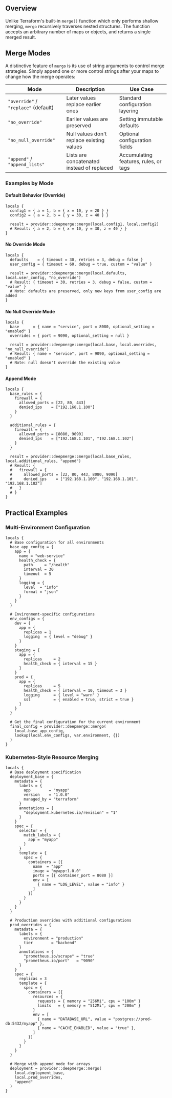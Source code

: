 ## Overview

Unlike Terraform's built-in `merge()` function which only performs shallow merging, `mergo` recursively traverses nested structures. The function accepts an arbitrary number of maps or objects, and returns a single merged result.

## Merge Modes

A distinctive feature of `mergo` is its use of string arguments to control merge strategies. Simply append one or more control strings after your maps to change how the merge operates:

| Mode                                 | Description                                | Use Case                              |
| ------------------------------------ | ------------------------------------------ | ------------------------------------- |
| `"override"` / `"replace"` (default) | Later values replace earlier ones          | Standard configuration layering       |
| `"no_override"`                      | Earlier values are preserved               | Setting immutable defaults            |
| `"no_null_override"`                 | Null values don't replace existing values  | Optional configuration fields         |
| `"append"` / `"append_lists"`        | Lists are concatenated instead of replaced | Accumulating features, rules, or tags |

### Examples by Mode

#### Default Behavior (Override)

```hcl
locals {
  config1 = { a = 1, b = { x = 10, y = 20 } }
  config2 = { a = 2, b = { y = 30, z = 40 } }

  result = provider::deepmerge::mergo(local.config1, local.config2)
  # Result: { a = 2, b = { x = 10, y = 30, z = 40 } }
}
```

#### No Override Mode

```hcl
locals {
  defaults    = { timeout = 30, retries = 3, debug = false }
  user_config = { timeout = 60, debug = true, custom = "value" }

  result = provider::deepmerge::mergo(local.defaults, local.user_config, "no_override")
  # Result: { timeout = 30, retries = 3, debug = false, custom = "value" }
  # Note: defaults are preserved, only new keys from user_config are added
}
```

#### No Null Override Mode

```hcl
locals {
  base      = { name = "service", port = 8080, optional_setting = "enabled" }
  overrides = { port = 9090, optional_setting = null }

  result = provider::deepmerge::mergo(local.base, local.overrides, "no_null_override")
  # Result: { name = "service", port = 9090, optional_setting = "enabled" }
  # Note: null doesn't override the existing value
}
```

#### Append Mode

```hcl
locals {
  base_rules = {
    firewall = {
      allowed_ports = [22, 80, 443]
      denied_ips    = ["192.168.1.100"]
    }
  }

  additional_rules = {
    firewall = {
      allowed_ports = [8080, 9090]
      denied_ips    = ["192.168.1.101", "192.168.1.102"]
    }
  }

  result = provider::deepmerge::mergo(local.base_rules, local.additional_rules, "append")
  # Result: {
  #   firewall = {
  #     allowed_ports = [22, 80, 443, 8080, 9090]
  #     denied_ips    = ["192.168.1.100", "192.168.1.101", "192.168.1.102"]
  #   }
  # }
}
```

## Practical Examples

### Multi-Environment Configuration

```hcl
locals {
  # Base configuration for all environments
  base_app_config = {
    app = {
      name = "web-service"
      health_check = {
        path     = "/health"
        interval = 30
        timeout  = 5
      }
      logging = {
        level  = "info"
        format = "json"
      }
    }
  }

  # Environment-specific configurations
  env_configs = {
    dev = {
      app = {
        replicas = 1
        logging  = { level = "debug" }
      }
    }
    staging = {
      app = {
        replicas     = 2
        health_check = { interval = 15 }
      }
    }
    prod = {
      app = {
        replicas     = 5
        health_check = { interval = 10, timeout = 3 }
        logging      = { level = "warn" }
        ssl          = { enabled = true, strict = true }
      }
    }
  }

  # Get the final configuration for the current environment
  final_config = provider::deepmerge::mergo(
    local.base_app_config,
    lookup(local.env_configs, var.environment, {})
  )
}
```

### Kubernetes-Style Resource Merging

```hcl
locals {
  # Base deployment specification
  deployment_base = {
    metadata = {
      labels = {
        app        = "myapp"
        version    = "1.0.0"
        managed_by = "terraform"
      }
      annotations = {
        "deployment.kubernetes.io/revision" = "1"
      }
    }
    spec = {
      selector = {
        match_labels = {
          app = "myapp"
        }
      }
      template = {
        spec = {
          containers = [{
            name  = "app"
            image = "myapp:1.0.0"
            ports = [{ container_port = 8080 }]
            env = [
              { name = "LOG_LEVEL", value = "info" }
            ]
          }]
        }
      }
    }
  }

  # Production overrides with additional configurations
  prod_overrides = {
    metadata = {
      labels = {
        environment = "production"
        tier        = "backend"
      }
      annotations = {
        "prometheus.io/scrape" = "true"
        "prometheus.io/port"   = "9090"
      }
    }
    spec = {
      replicas = 3
      template = {
        spec = {
          containers = [{
            resources = {
              requests = { memory = "256Mi", cpu = "100m" }
              limits   = { memory = "512Mi", cpu = "200m" }
            }
            env = [
              { name = "DATABASE_URL", value = "postgres://prod-db:5432/myapp" },
              { name = "CACHE_ENABLED", value = "true" },
            ]
          }]
        }
      }
    }
  }

  # Merge with append mode for arrays
  deployment = provider::deepmerge::mergo(
    local.deployment_base,
    local.prod_overrides,
    "append"
  )
}
```
